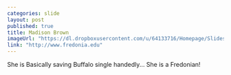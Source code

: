 ```yaml
---
categories: slide
layout: post
published: true
title: Madison Brown
imageUrl: "https://dl.dropboxusercontent.com/u/64133716/Homepage/Slides/madison.jpg"
link: "http://www.fredonia.edu"
---
```


She is Basically saving Buffalo single handedly... She is a Fredonian!
